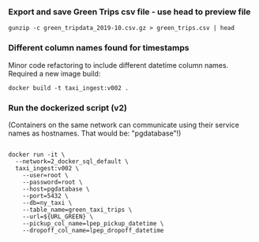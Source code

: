 

### Export and save Green Trips csv file - use head to preview file
```
gunzip -c green_tripdata_2019-10.csv.gz > green_trips.csv | head
```

### Different column names found for timestamps
Minor code refactoring to include different datetime column names.
Required a new image build: 
```
docker build -t taxi_ingest:v002 .
```

### Run the dockerized script (v2)
(Containers on the same network can communicate using their service names as hostnames. That would be: "pgdatabase"!)
```

docker run -it \
  --network=2_docker_sql_default \
  taxi_ingest:v002 \
    --user=root \
    --password=root \
    --host=pgdatabase \ 
    --port=5432 \
    --db=ny_taxi \
    --table_name=green_taxi_trips \
    --url=${URL_GREEN} \
    --pickup_col_name=lpep_pickup_datetime \
    --dropoff_col_name=lpep_dropoff_datetime
```





